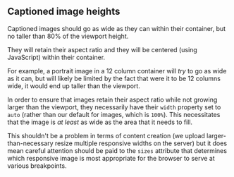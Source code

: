 ## Captioned image heights
Captioned images should go as wide as they can within their container, but no taller than 80% of the viewport height.

They will retain their aspect ratio and they will be centered (using JavaScript) within their container.

For example, a portrait image in a 12 column container will _try_ to go as wide as it can, but will likely be limited by the fact that were it to be 12 columns wide, it would end up taller than the viewport.

In order to ensure that images retain their aspect ratio while not growing larger than the viewport, they necessarily have their `width` property set to `auto` (rather than our default for images, which is `100%`). This necessitates that the image is _at least_ as wide as the area that it needs to fill.

This shouldn't be a problem in terms of content creation (we upload larger-than-necessary resize multiple responsive widths on the server) but it does mean careful attention should be paid to the `sizes` attribute that determines which responsive image is most appropriate for the browser to serve at various breakpoints.
